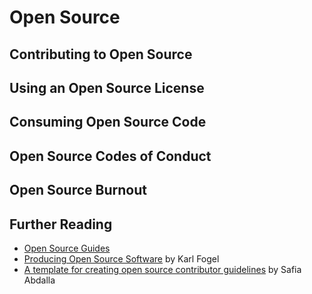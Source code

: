 # Open Source

<INSERT INTRODUCTION>

## Contributing to Open Source

## Using an Open Source License

## Consuming Open Source Code

## Open Source Codes of Conduct

## Open Source Burnout

## Further Reading

- [Open Source Guides](https://opensource.guide/)
- [Producing Open Source Software](http://producingoss.com/) by Karl Fogel
- [A template for creating open source contributor guidelines](https://opensource.com/life/16/3/contributor-guidelines-template-and-tips) by Safia Abdalla
